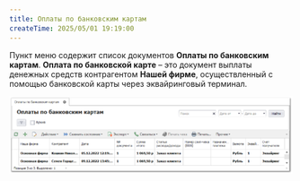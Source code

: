 ```yaml
---
title: Оплаты по банковским картам
createTime: 2025/05/01 19:19:00
---
```

Пункт меню содержит список документов **Оплаты по банковским картам**. **Оплата по банковской карте** – это документ выплаты денежных средств контрагентом **Нашей фирме**, осуществленный с помощью банковской карты через эквайринговый терминал.

![](../../../assets/specification/Aspose.Words.83ab1c44-6b28-430a-a5f2-4d9e6ba1abd4.832.png)